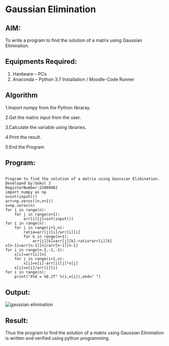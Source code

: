 # Gaussian Elimination

## AIM:
To write a program to find the solution of a matrix using Gaussian Elimination.

## Equipments Required:
1. Hardware – PCs
2. Anaconda – Python 3.7 Installation / Moodle-Code Runner

## Algorithm

1.Import numpy from the Python libraray. 

2.Get the matrix input from the user. 

3.Calculate the variable using libraries. 

4.Print the result.

5.End the Program

 

## Program:
```

Program to find the solution of a matrix using Gaussian Elimination.
Developed by:Gokul J 
RegisterNumber:22009062 
import numpy as np
n=int(input())
arr=np.zeros((n,n+1))
x=np.zeros(n)
for i in range(n):
    for j in range(n+1):
        arr[i][j]=int(input())
for i in range(n):
    for j in range(i+1,n):
        ratio=arr[j][i]/arr[i][i]
        for k in range(n+1):
            arr[j][k]=arr[j][k]-ratio*arr[i][k]
x[n-1]=arr[n-1][n]/arr[n-1][n-1]
for i in range(n-2,-1,-1):
    x[i]=arr[i][n]
    for j in range(i+1,n):
        x[i]=x[i]-arr[i][j]*x[j]
    x[i]=x[i]/arr[i][i]
for i in range(n):
    print("X%d = %0.2f" %(i,x[i]),end=" ")

```

## Output:
![gaussian elimination](https://user-images.githubusercontent.com/121165938/214586702-ce4d9a7b-4b42-420e-b370-3324f6652366.png)



## Result:
Thus the program to find the solution of a matrix using Gaussian Elimination is written and verified using python programming.

